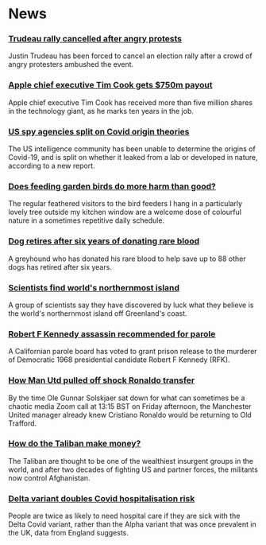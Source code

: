 # News
### [Trudeau rally cancelled after angry protests](https://www.bbc.com/news/world-us-canada-58364742)
Justin Trudeau has been forced to cancel an election rally after a crowd of angry protesters ambushed the event.
### [Apple chief executive Tim Cook gets $750m payout](https://www.bbc.com/news/business-58352098)
Apple chief executive Tim Cook has received more than five million shares in the technology giant, as he marks ten years in the job.
### [US spy agencies split on Covid origin theories](https://www.bbc.com/news/world-us-canada-58361211)
The US intelligence community has been unable to determine the origins of Covid-19, and is split on whether it leaked from a lab or developed in nature, according to a new report. 
### [Does feeding garden birds do more harm than good?](https://www.bbc.com/news/science-environment-58346043)
The regular feathered visitors to the bird feeders I hang in a particularly lovely tree outside my kitchen window are a welcome dose of colourful nature in a sometimes repetitive daily schedule. 
### [Dog retires after six years of donating rare blood](https://www.bbc.com/news/uk-england-leicestershire-58354825)
A greyhound who has donated his rare blood to help save up to 88 other dogs has retired after six years.
### [Scientists find world's northernmost island](https://www.bbc.com/news/world-europe-58362752)
A group of scientists say they have discovered by luck what they believe is the world's northernmost island off Greenland's coast.
### [Robert F Kennedy assassin recommended for parole](https://www.bbc.com/news/world-us-canada-58364572)
A Californian parole board has voted to grant prison release to the murderer of Democratic 1968 presidential candidate Robert F Kennedy (RFK).
### [How Man Utd pulled off shock Ronaldo transfer](https://www.bbc.com/sport/football/58358834)
By the time Ole Gunnar Solskjaer sat down for what can sometimes be a chaotic media Zoom call at 13:15 BST on Friday afternoon, the Manchester United manager already knew Cristiano Ronaldo would be returning to Old Trafford.
### [How do the Taliban make money?](https://www.bbc.com/news/world-46554097)
The Taliban are thought to be one of the wealthiest insurgent groups in the world, and after two decades of fighting US and partner forces, the militants now control Afghanistan.  
### [Delta variant doubles Covid hospitalisation risk](https://www.bbc.com/news/health-58354342)
People are twice as likely to need hospital care if they are sick with the Delta Covid variant, rather than the Alpha variant that was once prevalent in the UK, data from England suggests. 
